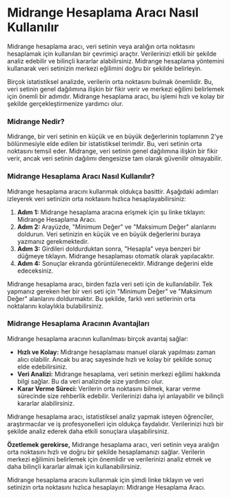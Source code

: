 Midrange Hesaplama Aracı Nasıl Kullanılır
=========================================

Midrange hesaplama aracı, veri setinin veya aralığın orta noktasını hesaplamak için kullanılan bir çevrimiçi araçtır. Verilerinizi etkili bir şekilde analiz edebilir ve bilinçli kararlar alabilirsiniz. Midrange hesaplama yöntemini kullanarak veri setinizin merkezi eğilimini doğru bir şekilde belirleyin.

Birçok istatistiksel analizde, verilerin orta noktasını bulmak önemlidir. Bu, veri setinin genel dağılımına ilişkin bir fikir verir ve merkezi eğilimi belirlemek için önemli bir adımdır. Midrange hesaplama aracı, bu işlemi hızlı ve kolay bir şekilde gerçekleştirmenize yardımcı olur.

### Midrange Nedir?

Midrange, bir veri setinin en küçük ve en büyük değerlerinin toplamının 2'ye bölünmesiyle elde edilen bir istatistiksel terimdir. Bu, veri setinin orta noktasını temsil eder. Midrange, veri setinin genel dağılımına ilişkin bir fikir verir, ancak veri setinin dağılımı dengesizse tam olarak güvenilir olmayabilir.

### Midrange Hesaplama Aracı Nasıl Kullanılır?

Midrange hesaplama aracını kullanmak oldukça basittir. Aşağıdaki adımları izleyerek veri setinizin orta noktasını hızlıca hesaplayabilirsiniz:

1. **Adım 1:** Midrange hesaplama aracına erişmek için şu linke tıklayın: Midrange Hesaplama Aracı.
2. **Adım 2:** Arayüzde, "Minimum Değer" ve "Maksimum Değer" alanlarını doldurun. Veri setinizin en küçük ve en büyük değerlerini buraya yazmanız gerekmektedir.
3. **Adım 3:** Girdileri doldurduktan sonra, "Hesapla" veya benzeri bir düğmeye tıklayın. Midrange hesaplaması otomatik olarak yapılacaktır.
4. **Adım 4:** Sonuçlar ekranda görüntülenecektir. Midrange değerini elde edeceksiniz.

Midrange hesaplama aracı, birden fazla veri seti için de kullanılabilir. Tek yapmanız gereken her bir veri seti için "Minimum Değer" ve "Maksimum Değer" alanlarını doldurmaktır. Bu şekilde, farklı veri setlerinin orta noktalarını kolaylıkla bulabilirsiniz.

### Midrange Hesaplama Aracının Avantajları

Midrange hesaplama aracının kullanılması birçok avantaj sağlar:

- **Hızlı ve Kolay:** Midrange hesaplaması manuel olarak yapılması zaman alıcı olabilir. Ancak bu araç sayesinde hızlı ve kolay bir şekilde sonuç elde edebilirsiniz.
- **Veri Analizi:** Midrange hesaplama, veri setinin merkezi eğilimi hakkında bilgi sağlar. Bu da veri analizinde size yardımcı olur.
- **Karar Verme Süreci:** Verilerin orta noktasını bilmek, karar verme sürecinde size rehberlik edebilir. Verilerinizi daha iyi anlayabilir ve bilinçli kararlar alabilirsiniz.

Midrange hesaplama aracı, istatistiksel analiz yapmak isteyen öğrenciler, araştırmacılar ve iş profesyonelleri için oldukça faydalıdır. Verilerinizi hızlı bir şekilde analiz ederek daha etkili sonuçlara ulaşabilirsiniz.

**Özetlemek gerekirse,** Midrange hesaplama aracı, veri setinin veya aralığın orta noktasını hızlı ve doğru bir şekilde hesaplamanızı sağlar. Verilerin merkezi eğilimini belirlemek için önemlidir ve verilerinizi analiz etmek ve daha bilinçli kararlar almak için kullanabilirsiniz.

Midrange hesaplama aracını kullanmak için şimdi linke tıklayın ve veri setinizin orta noktasını hızlıca hesaplayın: Midrange Hesaplama Aracı.